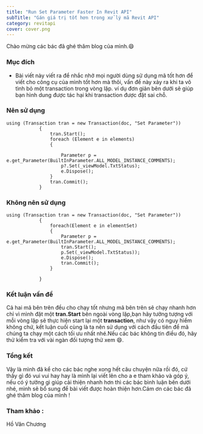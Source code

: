 ```yaml
---
title: "Run Set Parameter Faster In Revit API"
subTitle: "Gán giá trị tốt hơn trong xử lý mã Revit API"
category: revitapi
cover: cover.png
---
```


Chào mừng các bác đã ghé thăm blog của mình.😄

### Mục đích 

- Bài viết này viết ra để nhắc nhở mọi người dùng sử dụng mã tốt hơn để viết cho công cụ của mình tốt hơn mà thôi, vấn đề này xảy ra khi ta vô tình bỏ một transaction trong vòng lặp.
 ví dụ đơn giản bên dưới sẽ giúp bạn hình dung được tác hại khi transaction được đặt sai chỗ.

### Nên sử dụng 

```
using (Transaction tran = new Transaction(doc, "Set Parameter"))
            {
                tran.Start();
                foreach (Element e in elements)
                {
                    
                    Parameter p = e.get_Parameter(BuiltInParameter.ALL_MODEL_INSTANCE_COMMENTS);
                    p?.Set(_viewModel.TxtStatus);
                    e.Dispose();
                }
                tran.Commit();
            }
```
### Không nên sử dụng
```
using (Transaction tran = new Transaction(doc, "Set Parameter"))
			{
				foreach(Element e in elementSet)
				{
					Parameter p = e.get_Parameter(BuiltInParameter.ALL_MODEL_INSTANCE_COMMENTS);
					tran.Start();
					p.Set(_viewModel.TxtStatus));
                    e.Dispose();
					tran.Commit();
				}
				
			}
```

### Kết luận vấn đề
Cả hai mã bên trên đều cho chạy tốt nhưng mã bên trên sẽ chạy nhanh hơn chỉ vì mình đặt một **tran.Start** bên ngoài vòng lặp,bạn hãy tưởng tượng với mỗi vòng lặp sẽ thực hiện start lại một **transaction**, như vậy có nguy hiểm không chứ, kết luận cuối cùng là ta nên sử dụng với cách đầu tiên để mã chúng ta chạy một cách tối ưu nhất nhé.Nếu các bác không tin điều đó, hãy thử kiểm tra với vài ngàn đối tượng thử xem 😄.

### Tổng kết

Vậy là mình đã kể cho các bác nghe xong hết câu chuyện nữa rồi đó, cứ thấy gì đó vui vui hay hay là mình lại viết lên cho a e tham khảo và góp ý, nếu có ý tưởng gì giúp cải thiện nhanh hơn thì các bác bình luận bên dưới nhé, mình sẽ bổ sung để bài viết được hoàn thiện hơn.Cám ơn các bác đã ghé thăm blog của mình !
### Tham khảo :

Hồ Văn Chương